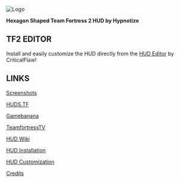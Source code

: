 ![Logo](https://i.imgur.com/xX2ou3i.png)

**Hexagon Shaped Team Fortress 2 HUD by Hypnotize**

## TF2 EDITOR
Install and easily customize the HUD directly from the [HUD Editor](https://www.editor.criticalflaw.ca) by CriticalFlaw!

## LINKS
[Screenshots](https://imgur.com/a/ENQcIqO)

[HUDS.TF](https://huds.tf/site/s-HExHUD--3435)

[Gamebanana](https://gamebanana.com/mods/298232)

[TeamfortressTV](https://www.teamfortress.tv/59727/hexhud)

[HUD Wiki](https://github.com/Hypnootize/hexhud/wiki)

[HUD Installation](https://github.com/Hypnootize/hexhud/wiki/Installation)

[HUD Customization](https://github.com/Hypnootize/hexhud/wiki/Customization)

[Credits](https://github.com/Hypnootize/hexhud/wiki/Credits)

